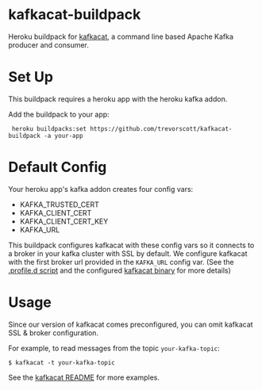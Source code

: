 kafkacat-buildpack
========

Heroku buildpack for [kafkacat](https://github.com/edenhill/kafkacat), a command line based Apache Kafka producer and consumer.

# Set Up

This buildpack requires a heroku app with the heroku kafka addon.

Add the buildpack to your app:

```
 heroku buildpacks:set https://github.com/trevorscott/kafkacat-buildpack -a your-app
```

# Default Config

Your heroku app's kafka addon creates four config vars:

 * KAFKA_TRUSTED_CERT
 * KAFKA_CLIENT_CERT
 * KAFKA_CLIENT_CERT_KEY
 * KAFKA_URL
 
This buildpack configures kafkacat with these config vars so it connects to a broker in your kafka cluster with SSL by default. We configure kafkacat with the first broker url provided in the `KAFKA_URL` config var. (See the [.profile.d script](/.profile.d/000-kafkacat.sh) and the configured [kafkacat binary](/bin/app/kafkacat) for more details)

# Usage

Since our version of kafkacat comes preconfigured, you can omit kafkacat SSL & broker configuration. 

For example, to read messages from the topic `your-kafka-topic`:

```
$ kafkacat -t your-kafka-topic
```

See the [kafkacat README](https://github.com/edenhill/kafkacat) for more examples.
